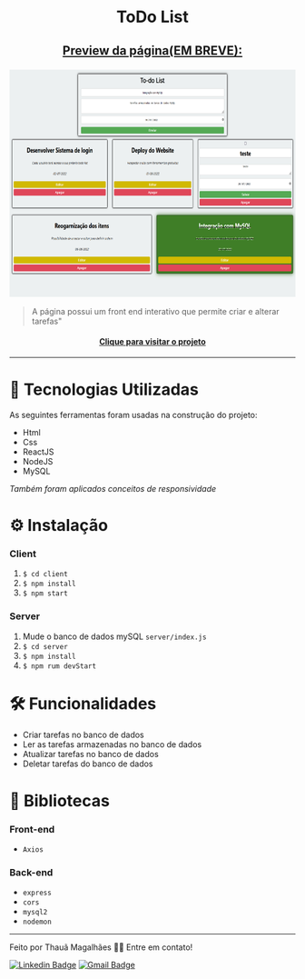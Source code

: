 <h1 align="center">
  <br>ToDo List
</h1>

## <p align="center"> <u>Preview da página(EM BREVE):</u> </p>

<p align="center">
  <img src="assets/preview.png" height="400px" alt="preview da página">
</p>

> A página possui um front end interativo que permite criar e alterar tarefas"

<h4 align="center"><a href="https://tahaluh.github.io/random-quote-fcc/" target="_blank">Clique para visitar o projeto</a></h4>

---
# 💼 Tecnologias Utilizadas

As seguintes ferramentas foram usadas na construção do projeto:

- Html
- Css
- ReactJS
- NodeJS
- MySQL

*Também foram aplicados conceitos de responsividade*

# ⚙️ Instalação

### Client

  1. `$ cd client`
  2. `$ npm install`
  3. `$ npm start`
  
### Server

  1. Mude o banco de dados mySQL `server/index.js`
  2. `$ cd server`
  3. `$ npm install`
  4. `$ npm rum devStart`

# 🛠️ Funcionalidades

- Criar tarefas no banco de dados
- Ler as tarefas armazenadas no banco de dados
- Atualizar tarefas no banco de dados
- Deletar tarefas do banco de dados

# 🔧 Bibliotecas

### Front-end

- `Axios`
  
### Back-end

- `express`
- `cors`
- `mysql2`
- `nodemon`


---

Feito por Thauã Magalhães 👋🏽 Entre em contato!

[![Linkedin Badge](https://img.shields.io/badge/-Thauã-blue?style=flat-square&logo=Linkedin&logoColor=white&link=linkedin.com/in/thaua-lucas//)](linkedin.com/in/thaua-lucas/) 
[![Gmail Badge](https://img.shields.io/badge/-thauanlucascpl@gmail.com-c14438?style=flat-square&logo=Gmail&logoColor=white&link=mailto:thauanlucascpl@gmail.com)](mailto:thauanlucascpl@gmail.com)
